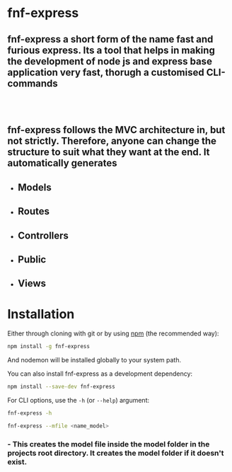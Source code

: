 # **fnf-express**
## fnf-express a short form of the name fast and furious express. Its a tool that helps in making the development of **node js** and **express** base application very fast, thorugh a customised CLI-commands
<br />
<br />
<h2>fnf-express follows the MVC architecture in, but <b>not</b> strictly. Therefore, anyone can change the structure to suit what they want at the end. It automatically generates</h2>
<ul>
<li><h2><b>Models</b></h2></li>
<li><h2><b>Routes</b></h2></li>
<li><h2><b>Controllers</b></h2></li>
<li><h2><b>Public</b></h2></li>
<li><h2><b>Views</b></h2></li>
</ul>

# Installation

Either through cloning with git or by using [npm](http://npmjs.org) (the recommended way):

```bash
npm install -g fnf-express
```

And nodemon will be installed globally to your system path.

You can also install fnf-express as a development dependency:

```bash
npm install --save-dev fnf-express
```

For CLI options, use the `-h` (or `--help`) argument:

```bash
fnf-express -h
```



```bash
fnf-express --mfile <name_model>
```
### - This creates the model file inside the model folder in the projects root directory. It creates the model folder if it doesn't exist.


```bash

```